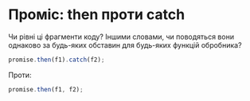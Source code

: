 # Проміс: then проти catch

Чи рівні ці фрагменти коду? Іншими словами, чи поводяться вони однаково за будь-яких обставин для будь-яких функцій обробника?

```js
promise.then(f1).catch(f2);
```

Проти:

```js
promise.then(f1, f2);
```
